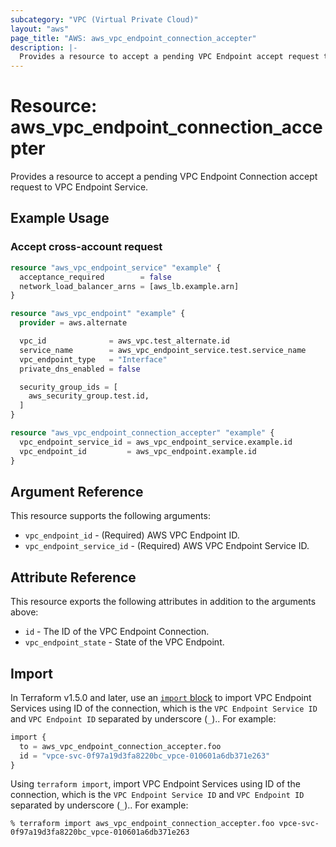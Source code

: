```yaml
---
subcategory: "VPC (Virtual Private Cloud)"
layout: "aws"
page_title: "AWS: aws_vpc_endpoint_connection_accepter"
description: |-
  Provides a resource to accept a pending VPC Endpoint accept request to VPC Endpoint Service.
---
```


# Resource: aws_vpc_endpoint_connection_accepter

Provides a resource to accept a pending VPC Endpoint Connection accept request to VPC Endpoint Service.

## Example Usage

### Accept cross-account request

```terraform
resource "aws_vpc_endpoint_service" "example" {
  acceptance_required        = false
  network_load_balancer_arns = [aws_lb.example.arn]
}

resource "aws_vpc_endpoint" "example" {
  provider = aws.alternate

  vpc_id              = aws_vpc.test_alternate.id
  service_name        = aws_vpc_endpoint_service.test.service_name
  vpc_endpoint_type   = "Interface"
  private_dns_enabled = false

  security_group_ids = [
    aws_security_group.test.id,
  ]
}

resource "aws_vpc_endpoint_connection_accepter" "example" {
  vpc_endpoint_service_id = aws_vpc_endpoint_service.example.id
  vpc_endpoint_id         = aws_vpc_endpoint.example.id
}
```

## Argument Reference

This resource supports the following arguments:

* `vpc_endpoint_id` - (Required) AWS VPC Endpoint ID.
* `vpc_endpoint_service_id` - (Required) AWS VPC Endpoint Service ID.

## Attribute Reference

This resource exports the following attributes in addition to the arguments above:

* `id` - The ID of the VPC Endpoint Connection.
* `vpc_endpoint_state` - State of the VPC Endpoint.

## Import

In Terraform v1.5.0 and later, use an [`import` block](https://developer.hashicorp.com/terraform/language/import) to import VPC Endpoint Services using ID of the connection, which is the `VPC Endpoint Service ID` and `VPC Endpoint ID` separated by underscore (`_`).. For example:

```terraform
import {
  to = aws_vpc_endpoint_connection_accepter.foo
  id = "vpce-svc-0f97a19d3fa8220bc_vpce-010601a6db371e263"
}
```

Using `terraform import`, import VPC Endpoint Services using ID of the connection, which is the `VPC Endpoint Service ID` and `VPC Endpoint ID` separated by underscore (`_`).. For example:

```console
% terraform import aws_vpc_endpoint_connection_accepter.foo vpce-svc-0f97a19d3fa8220bc_vpce-010601a6db371e263
```
